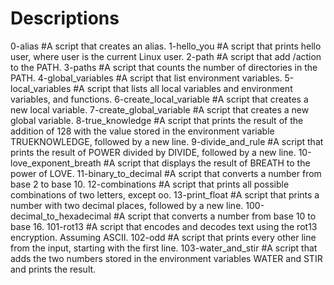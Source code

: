 # Descriptions

0-alias #A script that creates an alias.
1-hello_you #A script that prints hello user, where user is the current Linux user.
2-path #A script that add /action to the PATH.
3-paths #A script that counts the number of directories in the PATH.
4-global_variables #A script that list environment variables.
5-local_variables #A script that lists all local variables and environment variables, and functions.
6-create_local_variable #A script that creates a new local variable.
7-create_global_variable #A script that creates a new global variable.
8-true_knowledge #A script that prints the result of the addition of 128 with the value stored in the environment variable TRUEKNOWLEDGE, followed by a new line.
9-divide_and_rule #A script that prints the result of POWER divided by DIVIDE, followed by a new line.
10-love_exponent_breath #A script that displays the result of BREATH to the power of LOVE.
11-binary_to_decimal #A script that converts a number from base 2 to base 10.
12-combinations #A script that prints all possible combinations of two letters, except oo.
13-print_float #A script that prints a number with two decimal places, followed by a new line.
100-decimal_to_hexadecimal #A script that converts a number from base 10 to base 16.
101-rot13 #A script that encodes and decodes text using the rot13 encryption. Assuming ASCII.
102-odd #A script that prints every other line from the input, starting with the first line.
103-water_and_stir #A script that adds the two numbers stored in the environment variables WATER and STIR and prints the result.